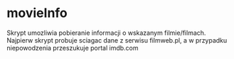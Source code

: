 # movieInfo

Skrypt umozliwia pobieranie informacji o wskazanym filmie/filmach. Najpierw skrypt probuje sciagac dane z serwisu filmweb.pl, a w przypadku niepowodzenia przeszukuje portal imdb.com
